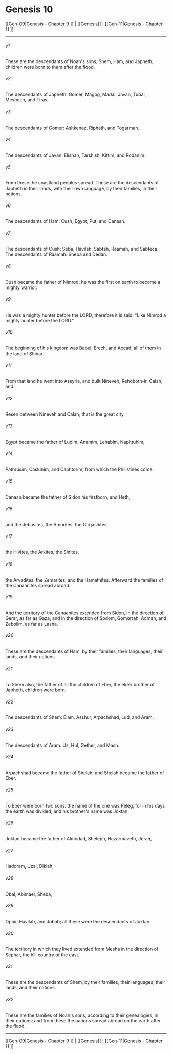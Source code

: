 # Genesis 10

[[Gen-09|Genesis - Chapter 9 ]] | [[Genesis]] | [[Gen-11|Genesis - Chapter 11 ]]
***

###### v1
These are the descendants of Noah's sons, Shem, Ham, and Japheth; children were born to them after the flood.
###### v2
The descendants of Japheth: Gomer, Magog, Madai, Javan, Tubal, Meshech, and Tiras.
###### v3
The descendants of Gomer: Ashkenaz, Riphath, and Togarmah.
###### v4
The descendants of Javan: Elishah, Tarshish, Kittim, and Rodanim.
###### v5
From these the coastland peoples spread. These are the descendants of Japheth in their lands, with their own language, by their families, in their nations.
###### v6
The descendants of Ham: Cush, Egypt, Put, and Canaan.
###### v7
The descendants of Cush: Seba, Havilah, Sabtah, Raamah, and Sabteca. The descendants of Raamah: Sheba and Dedan.
###### v8
Cush became the father of Nimrod; he was the first on earth to become a mighty warrior.
###### v9
He was a mighty hunter before the LORD; therefore it is said, "Like Nimrod a mighty hunter before the LORD."
###### v10
The beginning of his kingdom was Babel, Erech, and Accad, all of them in the land of Shinar.
###### v11
From that land he went into Assyria, and built Nineveh, Rehoboth-ir, Calah, and
###### v12
Resen between Nineveh and Calah; that is the great city.
###### v13
Egypt became the father of Ludim, Anamim, Lehabim, Naphtuhim,
###### v14
Pathrusim, Casluhim, and Caphtorim, from which the Philistines come.
###### v15
Canaan became the father of Sidon his firstborn, and Heth,
###### v16
and the Jebusites, the Amorites, the Girgashites,
###### v17
the Hivites, the Arkites, the Sinites,
###### v18
the Arvadites, the Zemarites, and the Hamathites. Afterward the families of the Canaanites spread abroad.
###### v19
And the territory of the Canaanites extended from Sidon, in the direction of Gerar, as far as Gaza, and in the direction of Sodom, Gomorrah, Admah, and Zeboiim, as far as Lasha.
###### v20
These are the descendants of Ham, by their families, their languages, their lands, and their nations.
###### v21
To Shem also, the father of all the children of Eber, the elder brother of Japheth, children were born.
###### v22
The descendants of Shem: Elam, Asshur, Arpachshad, Lud, and Aram.
###### v23
The descendants of Aram: Uz, Hul, Gether, and Mash.
###### v24
Arpachshad became the father of Shelah; and Shelah became the father of Eber.
###### v25
To Eber were born two sons: the name of the one was Peleg, for in his days the earth was divided, and his brother's name was Joktan.
###### v26
Joktan became the father of Almodad, Sheleph, Hazarmaveth, Jerah,
###### v27
Hadoram, Uzal, Diklah,
###### v28
Obal, Abimael, Sheba,
###### v29
Ophir, Havilah, and Jobab; all these were the descendants of Joktan.
###### v30
The territory in which they lived extended from Mesha in the direction of Sephar, the hill country of the east.
###### v31
These are the descendants of Shem, by their families, their languages, their lands, and their nations.
###### v32
These are the families of Noah's sons, according to their genealogies, in their nations; and from these the nations spread abroad on the earth after the flood.

***

[[Gen-09|Genesis - Chapter 9 ]] | [[Genesis]] | [[Gen-11|Genesis - Chapter 11 ]]
